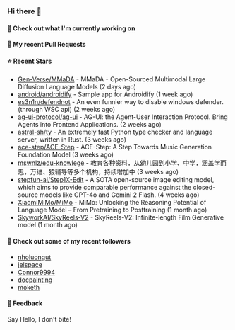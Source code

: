 ### Hi there 👋

#### 👷 Check out what I'm currently working on

#### 🔨 My recent Pull Requests


#### ⭐ Recent Stars

- [Gen-Verse/MMaDA](https://github.com/Gen-Verse/MMaDA) - MMaDA - Open-Sourced Multimodal Large Diffusion Language Models (2 days ago)
- [android/androidify](https://github.com/android/androidify) - Sample app for Androidify (1 week ago)
- [es3n1n/defendnot](https://github.com/es3n1n/defendnot) - An even funnier way to disable windows defender. (through WSC api) (2 weeks ago)
- [ag-ui-protocol/ag-ui](https://github.com/ag-ui-protocol/ag-ui) - AG-UI: the Agent-User Interaction Protocol. Bring Agents into Frontend Applications. (2 weeks ago)
- [astral-sh/ty](https://github.com/astral-sh/ty) - An extremely fast Python type checker and language server, written in Rust. (3 weeks ago)
- [ace-step/ACE-Step](https://github.com/ace-step/ACE-Step) - ACE-Step: A Step Towards Music Generation Foundation Model (3 weeks ago)
- [mswnlz/edu-knowlege](https://github.com/mswnlz/edu-knowlege) - 教育各种资料，从幼儿园到小学、中学，涵盖学而思，万维、猿辅导等多个机构，持续增加中 (3 weeks ago)
- [stepfun-ai/Step1X-Edit](https://github.com/stepfun-ai/Step1X-Edit) - A SOTA open-source image editing model, which aims to provide comparable performance against the closed-source models like GPT-4o and Gemini 2 Flash. (4 weeks ago)
- [XiaomiMiMo/MiMo](https://github.com/XiaomiMiMo/MiMo) - MiMo: Unlocking the Reasoning Potential of Language Model – From Pretraining to Posttraining (1 month ago)
- [SkyworkAI/SkyReels-V2](https://github.com/SkyworkAI/SkyReels-V2) - SkyReels-V2: Infinite-length Film Generative model (1 month ago)

#### 👯 Check out some of my recent followers

- [nholuongut](https://github.com/nholuongut)
- [jelspace](https://github.com/jelspace)
- [Connor9994](https://github.com/Connor9994)
- [docpainting](https://github.com/docpainting)
- [moketh](https://github.com/moketh)

#### 💬 Feedback

Say Hello, I don't bite!